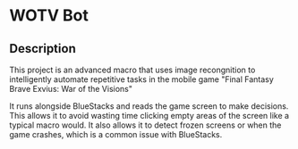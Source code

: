# WOTV Bot

## Description

This project is an advanced macro that uses image recongnition to intelligently automate repetitive tasks in the mobile game "Final Fantasy Brave Exvius: War of the Visions"

It runs alongside BlueStacks and reads the game screen to make decisions.  This allows it to avoid wasting time clicking empty areas of the screen like a typical macro would.  It also allows it to detect frozen screens or when the game crashes, which is a common issue with BlueStacks.
